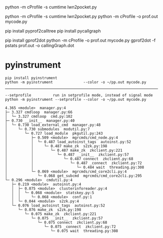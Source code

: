 python -m cProfile -s cumtime lwn2pocket.py

python -m cProfile -s cumtime lwn2pocket.py
python -m cProfile -o prof.out mycode.py

pip install pyprof2calltree
pip install pycallgraph


pip install gprof2dot
python -m cProfile -o prof.out mycode.py
gprof2dot -f pstats prof.out -o callingGraph.dot



# pyinstrument

```
pip install pyinstrument
python -m pyinstrument              --color -o ~/pp.out mycode.py
```

---

```
--setprofile          run in setprofile mode, instead of signal mode
python -m pyinstrument --setprofile --color -o ~/pp.out mycode.py
```

```
4.365 <module>  manager.py:4
├─ 3.327 cmdloop  manager.py:66
│  └─ 3.327 cmdloop  cmd.py:102
├─ 0.730 __init__  manager.py:40
│  └─ 0.730 load_external_cmd  manager.py:48
│     └─ 0.730 submodules  modutil.py:7
│        └─ 0.727 load_module  pkgutil.py:243
│           ├─ 0.509 <module>  mgrcmds/cmd_node.py:4
│           │  └─ 0.487 load_autoinst_tags  autoinst.py:52
│           │     └─ 0.487 make_zk  s2zk.py:198
│           │        └─ 0.487 make_zk  zkclient.py:221
│           │           └─ 0.487 __init__  zkclient.py:57
│           │              └─ 0.487 connect  zkclient.py:68
│           │                 └─ 0.487 _connect  zkclient.py:72
│           │                    └─ 0.484 wait  threading.py:308
│           └─ 0.069 <module>  mgrcmds/cmd_core2cli.py:4
│              └─ 0.068 get_subcmd  mgrcmds/cmd_core2cli.py:295
└─ 0.296 <module>  cmdutil.py:4
   ├─ 0.219 <module>  autoinst.py:4
   │  ├─ 0.075 <module>  clusterinforeader.py:4
   │  │  └─ 0.068 <module>  statskey.py:5
   │  │     └─ 0.068 <module>  conf.py:1
   │  └─ 0.044 <module>  s2zk.py:4
   └─ 0.076 load_autoinst_tags  autoinst.py:52
      └─ 0.076 make_zk  s2zk.py:198
         └─ 0.075 make_zk  zkclient.py:221
            └─ 0.075 __init__  zkclient.py:57
               └─ 0.075 connect  zkclient.py:68
                  └─ 0.075 _connect  zkclient.py:72
                     └─ 0.075 wait  threading.py:308
```
